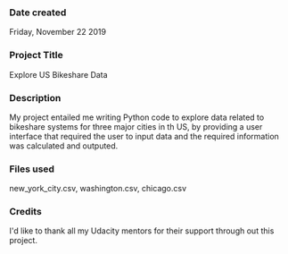 ### Date created
Friday, November 22 2019

### Project Title
Explore US Bikeshare Data


### Description
My project entailed me writing Python code to explore data related to bikeshare systems for three major cities in th US,
 by providing a user interface that required the user to input data and the required information was calculated and outputed. 

### Files used
new_york_city.csv, washington.csv, chicago.csv

### Credits
I'd like to thank all my Udacity mentors for their support through out this project.

